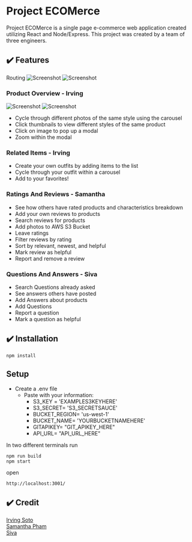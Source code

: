 # Project ECOMerce
Project ECOMerce is a single page e-commerce web application created utilizing React and Node/Express. This project was created by a team of three engineers.

## :heavy_check_mark: Features
Routing
![Screenshot](http://g.recordit.co/pFiiwNQxV3.gif)
![Screenshot](http://g.recordit.co/r3GpT6fwVm.gif)



### Product Overview - Irving

![Screenshot](http://g.recordit.co/l7jxtacOtw.gif)
![Screenshot](http://g.recordit.co/xPjmtsaOsL.gif)

* Cycle through different photos of the same style using the carousel
* Click thumbnails to view different styles of the same product
* Click on image to pop up a modal
* Zoom within the modal

### Related Items - Irving

* Create your own outfits by adding items to the list
* Cycle through your outfit within a carousel
* Add to your favorites!


### Ratings And Reviews - Samantha

* See how others have rated products and characteristics breakdown
* Add your own reviews to products
* Search reviews for products
* Add photos to AWS S3 Bucket
* Leave ratings
* Filter reviews by rating
* Sort by relevant, newest, and helpful
* Mark review as helpful
* Report and remove a review

### Questions And Answers - Siva
* Search Questions already asked
* See answers others have posted
* Add Answers about products
* Add Questions
* Report a question
* Mark a question as helpful

## :heavy_check_mark: Installation

```
npm install
```

## Setup
* Create a .env file
  * Paste with your information:
    * S3_KEY = 'EXAMPLES3KEYHERE'
    * S3_SECRET= 'S3_SECRETSAUCE'
    * BUCKET_REGION= 'us-west-1'
    * BUCKET_NAME= 'YOURBUCKETNAMEHERE'
    * GITAPIKEY= "GIT_APIKEY_HERE"
    * API_URL= "API_URL_HERE"



In two different terminals run

```
npm run build
npm start
```

open

```
http://localhost:3001/

```

## :heavy_check_mark: Credit

[Irving Soto](https://github.com/sotoi)
<br>
[Samantha Pham](https://github.com/samanthavpham)
<br>
[Siva](https://github.com/sivaranjani19)

